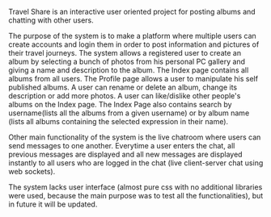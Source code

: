 Travel Share is an interactive user oriented project for posting albums and chatting with other users.


The purpose of the system is to make a platform where multiple users can create accounts and login them in order to post information and pictures of their travel journeys.
The system allows a registered user to create an album by selecting a bunch of photos from his personal PC gallery and giving a name and description to the album. The Index page
contains all albums from all users. The Profile page allows a user to manipulate his self published albums. A user can rename or delete an album, change its description or add more
photos. A user can like/dislike other people's albums on the Index page. The Index Page also contains search by username(lists all the albums from a given username) or by album 
name (lists all albums containing the selected expression in their name). 


Other main functionality of the system is the live chatroom where users can send messages to one another. Everytime a user enters the chat, all previous messages are displayed and
all new messages are displayed instantly to all users who are logged in the chat (live client-server chat using web sockets).


The system lacks user interface (almost pure css with no additional libraries were used, because the main purpose was to test all the functionalities), but in future it will 
be updated.
